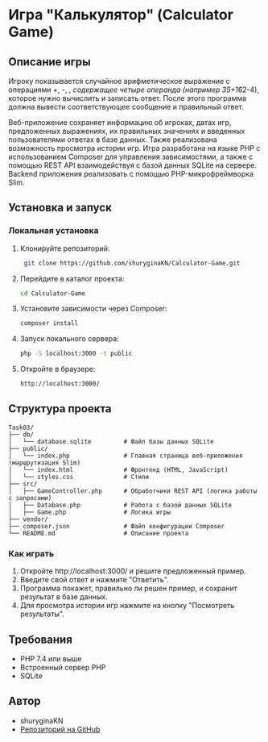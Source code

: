 # Игра "Калькулятор" (Calculator Game)

## Описание игры

Игроку показывается случайное арифметическое выражение с операциями +, -, *, содержащее четыре операнда (например 35+16*2-4), которое нужно вычислить и записать ответ. После этого программа должна вывести соответствующее сообщение и правильный ответ.

Веб-приложение сохраняет информацию об игроках, датах игр, предложенных выражениях, их правильных значениях и введенных пользователями ответах в базе данных. Также реализована возможность просмотра истории игр.
Игра разработана на языке PHP с использованием Composer для управления зависимостями, а также с помощью REST API взаимодействуя с базой данных SQLite на сервере. Backend приложения реализовать с помощью PHP-микрофреймворка Slim.

## Установка и запуск

### Локальная установка
1. Клонируйте репозиторий:
   ```bash
    git clone https://github.com/shuryginaKN/Calculator-Game.git
    ```

2. Перейдите в каталог проекта:
   ```bash
   cd Calculator-Game
   ```

3. Установите зависимости через Composer:
    ```bash
    composer install
    ```

4. Запуск локального сервера:
    ```bash
    php -S localhost:3000 -t public
    ```
5. Откройте в браузере:
    ```bash
    http://localhost:3000/
    ```

## Структура проекта
```
Task03/
├── db/
│   └── database.sqlite         # Файл базы данных SQLite
├── public/
│   └── index.php               # Главная страница веб-приложения (маршрутизация Slim)
│   └── index.html              # Фронтенд (HTML, JavaScript)
│   └── styles.css              # Стили
├── src/
│   ├── GameController.php      # Обработчики REST API (логика работы с запросами) 
│   ├── Database.php            # Работа с базой данных SQLite
│   ├── Game.php                # Логика игры
├── vendor/
├── composer.json               # Файл конфигурации Composer
└── README.md                   # Описание проекта
```

### Как играть
1. Откройте http://localhost:3000/ и решите предложенный пример.
2. Введите свой ответ и нажмите "Ответить".
3. Программа покажет, правильно ли решен пример, и сохранит результат в базе данных.
4. Для просмотра истории игр нажмите на кнопку "Посмотреть результаты".

## Требования
- PHP 7.4 или выше
- Встроенный сервер PHP
- SQLite

## Автор
- shuryginaKN
- [Репозиторий на GitHub](https://github.com/shuryginaKN/Calculator-Game.git)